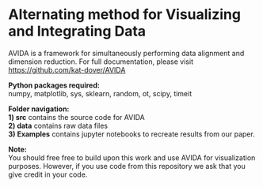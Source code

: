 # Alternating method for Visualizing and Integrating Data

AVIDA is a framework for simultaneously performing data alignment and dimension reduction.
For full documentation, please visit https://github.com/kat-dover/AVIDA 

**Python packages required:** <br />
numpy, matplotlib, sys, sklearn, random, ot, scipy, timeit

**Folder navigation:** <br />
**1) src** contains the source code for AVIDA <br />
**2) data** contains raw data files <br />
**3) Examples** contains jupyter notebooks to recreate results from our paper. <br />

**Note:** <br /> You should free free to build upon this work and use AVIDA for visualization purposes. However, if you use code from this repository we ask that you give credit in your code.
